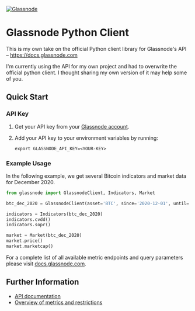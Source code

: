 [![Glassnode](https://insights.glassnode.com/content/images/size/w2000/2019/06/medium---cover-intro-3.jpg)](http://glassnode.com/)

# Glassnode Python Client
This is my own take on the official Python client library for Glassnode's API – https://docs.glassnode.com

I'm currently using the API for my own project and had to overwrite the official python client. 
I thought sharing my own version of it may help some of you.

## Quick Start

### API Key

1. Get your API key from your [Glassnode account](https://studio.glassnode.com/settings/api).

2. Add your API key to your environment variables by running:
   
    `export GLASSNODE_API_KEY=<YOUR-KEY>`

### Example Usage

In the following example, we get several Bitcoin indicators and market data for December 2020.

```python
from glassnode import GlassnodeClient, Indicators, Market

btc_dec_2020 = GlassnodeClient(asset='BTC', since='2020-12-01', until='2020-12-31')

indicators = Indicators(btc_dec_2020)
indicators.cvdd()
indicators.sopr()

market = Market(btc_dec_2020)
market.price()
market.marketcap()
```

For a complete list of all available metric endpoints and query parameters please visit [docs.glassnode.com](https://docs.glassnode.com).

## Further Information

* [API documentation](https://docs.glassnode.com/)
* [Overview of metrics and restrictions](https://glassnode.com/metrics)
